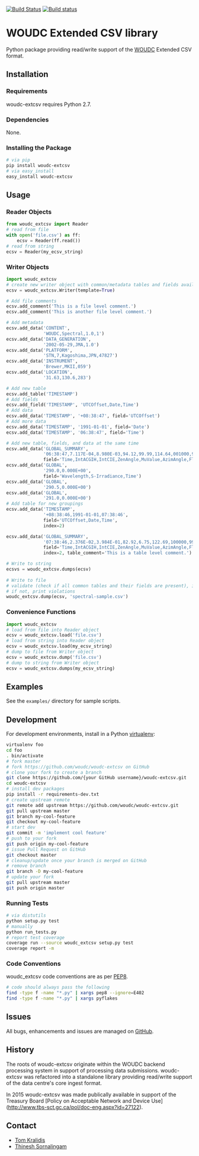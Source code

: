 [![Build Status](https://travis-ci.org/woudc/woudc-extcsv.png?branch=master)](https://travis-ci.org/woudc/woudc-extcsv) [![Build status](https://ci.appveyor.com/api/projects/status/02koln2pe4ap5kvd/branch/master?svg=true)](https://ci.appveyor.com/project/tomkralidis/woudc-extcsv/branch/master)

# WOUDC Extended CSV library

Python package providing read/write support of the
[WOUDC](http://woudc.org) Extended CSV format.

## Installation

### Requirements

woudc-extcsv requires Python 2.7.

### Dependencies

None.

### Installing the Package

```bash
# via pip
pip install woudc-extcsv
# via easy_install
easy_install woudc-extcsv
```

## Usage

### Reader Objects

```python
from woudc_extcsv import Reader
# read from file
with open('file.csv') as ff:
    ecsv = Reader(ff.read())
# read from string
ecsv = Reader(my_ecsv_string)
```

### Writer Objects

```python
import woudc_extcsv
# create new writer object with common/metadata tables and fields available
ecsv = woudc_extcsv.Writer(template=True)

# Add file comments
ecsv.add_comment('This is a file level comment.')
ecsv.add_comment('This is another file level comment.')

# Add metadata
ecsv.add_data('CONTENT', 
              'WOUDC,Spectral,1.0,1')
ecsv.add_data('DATA_GENERATION',
              '2002-05-29,JMA,1.0')
ecsv.add_data('PLATFORM',
              'STN,7,Kagoshima,JPN,47827')
ecsv.add_data('INSTRUMENT',
              'Brewer,MKII,059')
ecsv.add_data('LOCATION',
              '31.63,130.6,283')

# Add new table
ecsv.add_table('TIMESTAMP')
# Add fields
ecsv.add_field('TIMESTAMP', 'UTCOffset,Date,Time')
# Add data
ecsv.add_data('TIMESTAMP', '+08:38:47', field='UTCOffset')
# Add more data
ecsv.add_data('TIMESTAMP', '1991-01-01', field='Date')
ecsv.add_data('TIMESTAMP', '06:38:47', field='Time')

# Add new table, fields, and data at the same time
ecsv.add_data('GLOBAL_SUMMARY',
              '06:38:47,7.117E-04,8.980E-03,94.12,99.99,114.64,001000,999',
              field='Time,IntACGIH,IntCIE,ZenAngle,MuValue,AzimAngle,Flag,TempC')
ecsv.add_data('GLOBAL',
              '290.0,0.000E+00',
              field='Wavelength,S-Irradiance,Time')
ecsv.add_data('GLOBAL',
              '290.5,0.000E+00')
ecsv.add_data('GLOBAL',
              '291.0,0.000E+00')
# Add table for new groupings
ecsv.add_data('TIMESTAMP',
              '+08:38:46,1991-01-01,07:38:46',
              field='UTCOffset,Date,Time',
              index=2)

ecsv.add_data('GLOBAL_SUMMARY',
              '07:38:46,2.376E-02,3.984E-01,82.92,6.75,122.69,100000,999',
              field='Time,IntACGIH,IntCIE,ZenAngle,MuValue,AzimAngle,Flag,TempC',
              index=2, table_comment='This is a table level comment.')

# Write to string
ecsvs = woudc_extcsv.dumps(ecsv)
                
# Write to file
# validate (check if all common tables and their fields are present), if so dump to file
# if not, print violations
woudc_extcsv.dump(ecsv, 'spectral-sample.csv')
```

### Convenience Functions

```python
import woudc_extcsv
# load from file into Reader object
ecsv = woudc_extcsv.load('file.csv')
# load from string into Reader object
ecsv = woudc_extcsv.load(my_ecsv_string)
# dump to file from Writer object
ecsv = woudc_extcsv.dump('file.csv')
# dump to string from Writer object
ecsv = woudc_extcsv.dumps(my_ecsv_string)
```

## Examples

See the `examples/` directory for sample scripts.

## Development

For development environments, install
in a Python [virtualenv](http://virtualenv.org):

```bash
virtualenv foo
cd foo
. bin/activate
# fork master
# fork https://github.com/woudc/woudc-extcsv on GitHub
# clone your fork to create a branch
git clone https://github.com/{your GitHub username}/woudc-extcsv.git
cd woudc-extcsv
# install dev packages
pip install -r requirements-dev.txt
# create upstream remote
git remote add upstream https://github.com/woudc/woudc-extcsv.git
git pull upstream master
git branch my-cool-feature
git checkout my-cool-feature
# start dev
git commit -m 'implement cool feature'
# push to your fork
git push origin my-cool-feature
# issue Pull Request on GitHub
git checkout master
# cleanup/update once your branch is merged on GitHub
# remove branch
git branch -D my-cool-feature
# update your fork
git pull upstream master
git push origin master
```

### Running Tests

```bash
# via distutils
python setup.py test
# manually
python run_tests.py
# report test coverage
coverage run --source woudc_extcsv setup.py test
coverage report -m
```

### Code Conventions

woudc_extcsv code conventions are as per
[PEP8](https://www.python.org/dev/peps/pep-0008).

```bash
# code should always pass the following
find -type f -name "*.py" | xargs pep8 --ignore=E402
find -type f -name "*.py" | xargs pyflakes
```

## Issues

All bugs, enhancements and issues are managed on
[GitHub](https://github.com/woudc/woudc-extcsv/issues).

## History

The roots of woudc-extcsv originate within the WOUDC backend processing system
in support of processing data submissions.  woudc-extcsv was refactored
into a standalone library providing read/write support of the data centre's
core ingest format.

In 2015 woudc-extcsv was made publically available in support of the Treasury
Board [Policy on Acceptable Network and Device Use]
(http://www.tbs-sct.gc.ca/pol/doc-eng.aspx?id=27122).

## Contact

* [Tom Kralidis](http://geds20-sage20.ssc-spc.gc.ca/en/GEDS20/?pgid=015&dn=CN%3Dtom.kralidis%40canada.ca%2COU%3DDAT-GES%2COU%3DMON-STR%2COU%3DMON-DIR%2COU%3DMSCB-DGSMC%2COU%3DDMO-CSM%2COU%3DEC-EC%2CO%3Dgc%2CC%3Dca)
* [Thinesh Sornalingam](http://geds20-sage20.ssc-spc.gc.ca/en/GEDS20/?pgid=015&dn=CN%3Dthinesh.sornalingam%40canada.ca%2COU%3DDAT-GES%2COU%3DMON-STR%2COU%3DMON-DIR%2COU%3DMSCB-DGSMC%2COU%3DDMO-CSM%2COU%3DEC-EC%2CO%3DGC%2CC%3DCA)
